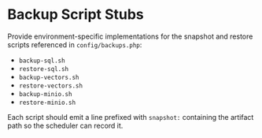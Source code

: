 # Backup Script Stubs

Provide environment-specific implementations for the snapshot and restore scripts referenced in `config/backups.php`:

- `backup-sql.sh`
- `restore-sql.sh`
- `backup-vectors.sh`
- `restore-vectors.sh`
- `backup-minio.sh`
- `restore-minio.sh`

Each script should emit a line prefixed with `snapshot:` containing the artifact path so the scheduler can record it.
